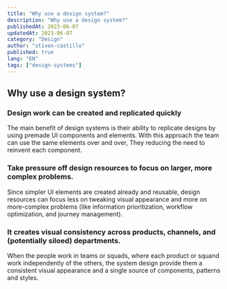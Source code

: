```yaml
---
title: "Why use a design system?"
description: "Why use a design system?"
publishedAt: 2023-06-07
updatedAt: 2023-06-07
category: "Design"
author: "stiven-castillo"
published: true
lang: "EN"
tags: ["design-systems"]
---
```


## Why use a design system?

### Design work can be created and replicated quickly
The main benefit of design systems is their ability to replicate designs by using premade UI components and elements. With this approach the team can use the same elements over and over, They reducing the need to reinvent each component.

### Take pressure off design resources to focus on larger, more complex problems. 
Since simpler UI elements are created already and reusable, design resources can focus less on tweaking visual appearance and more on more-complex problems (like information prioritization, workflow optimization, and journey management).

### It creates visual consistency across products, channels, and (potentially siloed) departments.
When the people work in teams or squads, where each product or squand work independently of the others, the system design provide them a consistent visual appearance and a single source of components, patterns and styles.